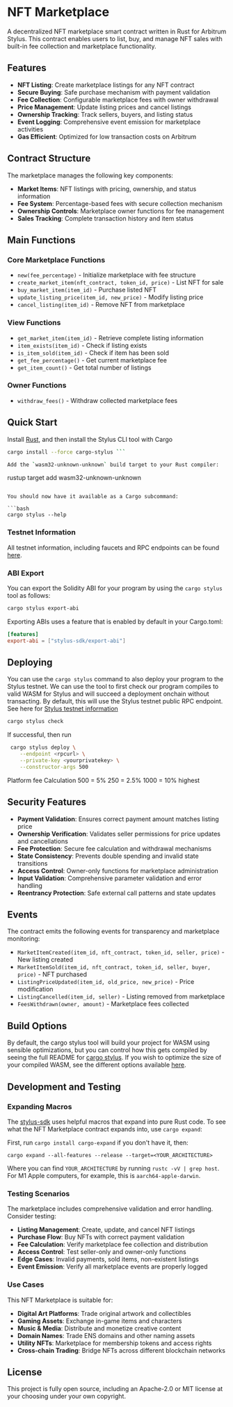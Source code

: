 # NFT Marketplace

A decentralized NFT marketplace smart contract written in Rust for Arbitrum Stylus. This contract enables users to list, buy, and manage NFT sales with built-in fee collection and marketplace functionality.

## Features

- **NFT Listing**: Create marketplace listings for any NFT contract
- **Secure Buying**: Safe purchase mechanism with payment validation
- **Fee Collection**: Configurable marketplace fees with owner withdrawal
- **Price Management**: Update listing prices and cancel listings
- **Ownership Tracking**: Track sellers, buyers, and listing status
- **Event Logging**: Comprehensive event emission for marketplace activities
- **Gas Efficient**: Optimized for low transaction costs on Arbitrum

## Contract Structure

The marketplace manages the following key components:

- **Market Items**: NFT listings with pricing, ownership, and status information
- **Fee System**: Percentage-based fees with secure collection mechanism  
- **Ownership Controls**: Marketplace owner functions for fee management
- **Sales Tracking**: Complete transaction history and item status

## Main Functions

### Core Marketplace Functions
- `new(fee_percentage)` - Initialize marketplace with fee structure
- `create_market_item(nft_contract, token_id, price)` - List NFT for sale
- `buy_market_item(item_id)` - Purchase listed NFT
- `update_listing_price(item_id, new_price)` - Modify listing price
- `cancel_listing(item_id)` - Remove NFT from marketplace

### View Functions
- `get_market_item(item_id)` - Retrieve complete listing information
- `item_exists(item_id)` - Check if listing exists
- `is_item_sold(item_id)` - Check if item has been sold
- `get_fee_percentage()` - Get current marketplace fee
- `get_item_count()` - Get total number of listings

### Owner Functions
- `withdraw_fees()` - Withdraw collected marketplace fees

## Quick Start 

Install [Rust](https://www.rust-lang.org/tools/install), and then install the Stylus CLI tool with Cargo

```bash
cargo install --force cargo-stylus ```

Add the `wasm32-unknown-unknown` build target to your Rust compiler:

```
rustup target add wasm32-unknown-unknown
```

You should now have it available as a Cargo subcommand:

```bash
cargo stylus --help
```

### Testnet Information

All testnet information, including faucets and RPC endpoints can be found [here](https://docs.arbitrum.io/stylus/reference/testnet-information).

### ABI Export

You can export the Solidity ABI for your program by using the `cargo stylus` tool as follows:

```bash
cargo stylus export-abi
```

Exporting ABIs uses a feature that is enabled by default in your Cargo.toml:

```toml
[features]
export-abi = ["stylus-sdk/export-abi"]
```

## Deploying

You can use the `cargo stylus` command to also deploy your program to the Stylus testnet. We can use the tool to first check
our program compiles to valid WASM for Stylus and will succeed a deployment onchain without transacting. By default, this will use the Stylus testnet public RPC endpoint. See here for [Stylus testnet information](https://docs.arbitrum.io/stylus/reference/testnet-information)

```bash
cargo stylus check
```

If successful, then run

```bash
 cargo stylus deploy \
    --endpoint <rpcurl> \
    --private-key <yourprivatekey> \
    --constructor-args 500
```

Platform fee Calculation
500 = 5%
250 = 2.5%
1000 = 10% highest


## Security Features

- **Payment Validation**: Ensures correct payment amount matches listing price
- **Ownership Verification**: Validates seller permissions for price updates and cancellations
- **Fee Protection**: Secure fee calculation and withdrawal mechanisms
- **State Consistency**: Prevents double spending and invalid state transitions
- **Access Control**: Owner-only functions for marketplace administration
- **Input Validation**: Comprehensive parameter validation and error handling
- **Reentrancy Protection**: Safe external call patterns and state updates

## Events

The contract emits the following events for transparency and marketplace monitoring:

- `MarketItemCreated(item_id, nft_contract, token_id, seller, price)` - New listing created
- `MarketItemSold(item_id, nft_contract, token_id, seller, buyer, price)` - NFT purchased
- `ListingPriceUpdated(item_id, old_price, new_price)` - Price modification
- `ListingCancelled(item_id, seller)` - Listing removed from marketplace
- `FeesWithdrawn(owner, amount)` - Marketplace fees collected

## Build Options

By default, the cargo stylus tool will build your project for WASM using sensible optimizations, but you can control how this gets compiled by seeing the full README for [cargo stylus](https://github.com/OffchainLabs/cargo-stylus). If you wish to optimize the size of your compiled WASM, see the different options available [here](https://github.com/OffchainLabs/cargo-stylus/blob/main/OPTIMIZING_BINARIES.md).

## Development and Testing

### Expanding Macros

The [stylus-sdk](https://github.com/OffchainLabs/stylus-sdk-rs) uses helpful macros that expand into pure Rust code. To see what the NFT Marketplace contract expands into, use `cargo expand`:

First, run `cargo install cargo-expand` if you don't have it, then:

```
cargo expand --all-features --release --target=<YOUR_ARCHITECTURE>
```

Where you can find `YOUR_ARCHITECTURE` by running `rustc -vV | grep host`. For M1 Apple computers, for example, this is `aarch64-apple-darwin`.

### Testing Scenarios

The marketplace includes comprehensive validation and error handling. Consider testing:

- **Listing Management**: Create, update, and cancel NFT listings
- **Purchase Flow**: Buy NFTs with correct payment validation
- **Fee Calculation**: Verify marketplace fee collection and distribution
- **Access Control**: Test seller-only and owner-only functions
- **Edge Cases**: Invalid payments, sold items, non-existent listings
- **Event Emission**: Verify all marketplace events are properly logged

### Use Cases

This NFT Marketplace is suitable for:

- **Digital Art Platforms**: Trade original artwork and collectibles
- **Gaming Assets**: Exchange in-game items and characters
- **Music & Media**: Distribute and monetize creative content
- **Domain Names**: Trade ENS domains and other naming assets
- **Utility NFTs**: Marketplace for membership tokens and access rights
- **Cross-chain Trading**: Bridge NFTs across different blockchain networks

## License

This project is fully open source, including an Apache-2.0 or MIT license at your choosing under your own copyright.
